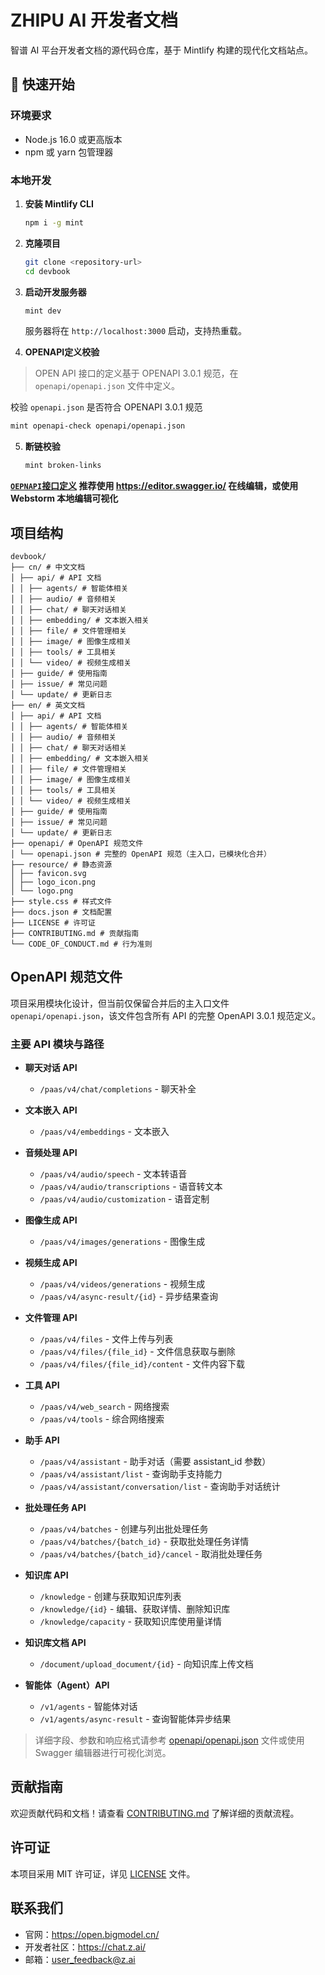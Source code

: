 # ZHIPU AI 开发者文档

智谱 AI 平台开发者文档的源代码仓库，基于 Mintlify 构建的现代化文档站点。

## 🚀 快速开始

### 环境要求

- Node.js 16.0 或更高版本
- npm 或 yarn 包管理器

### 本地开发

1. **安装 Mintlify CLI**
   ```bash
   npm i -g mint
   ```

2. **克隆项目**
   ```bash
   git clone <repository-url>
   cd devbook
   ```

3. **启动开发服务器**
   ```bash
   mint dev
   ```
   
   服务器将在 `http://localhost:3000` 启动，支持热重载。

4. **OPENAPI定义校验**

> OPEN API 接口的定义基于 OPENAPI 3.0.1 规范，在 `openapi/openapi.json` 文件中定义。

  校验 `openapi.json` 是否符合 OPENAPI 3.0.1 规范
   ```bash
   mint openapi-check openapi/openapi.json
   ```

5. **断链校验**
   ```bash
   mint broken-links
   ```

**[`OEPNAPI`接口定义](openapi/openapi.json) 推荐使用 https://editor.swagger.io/ 在线编辑，或使用 Webstorm 本地编辑可视化**

## 项目结构

```
devbook/
├── cn/ # 中文文档
│ ├── api/ # API 文档
│ │ ├── agents/ # 智能体相关
│ │ ├── audio/ # 音频相关
│ │ ├── chat/ # 聊天对话相关
│ │ ├── embedding/ # 文本嵌入相关
│ │ ├── file/ # 文件管理相关
│ │ ├── image/ # 图像生成相关
│ │ ├── tools/ # 工具相关
│ │ └── video/ # 视频生成相关
│ ├── guide/ # 使用指南
│ ├── issue/ # 常见问题
│ └── update/ # 更新日志
├── en/ # 英文文档
│ ├── api/ # API 文档
│ │ ├── agents/ # 智能体相关
│ │ ├── audio/ # 音频相关
│ │ ├── chat/ # 聊天对话相关
│ │ ├── embedding/ # 文本嵌入相关
│ │ ├── file/ # 文件管理相关
│ │ ├── image/ # 图像生成相关
│ │ ├── tools/ # 工具相关
│ │ └── video/ # 视频生成相关
│ ├── guide/ # 使用指南
│ ├── issue/ # 常见问题
│ └── update/ # 更新日志
├── openapi/ # OpenAPI 规范文件
│ └── openapi.json # 完整的 OpenAPI 规范（主入口，已模块化合并）
├── resource/ # 静态资源
│ ├── favicon.svg
│ ├── logo_icon.png
│ └── logo.png
├── style.css # 样式文件
├── docs.json # 文档配置
├── LICENSE # 许可证
├── CONTRIBUTING.md # 贡献指南
└── CODE_OF_CONDUCT.md # 行为准则
```

## OpenAPI 规范文件

项目采用模块化设计，但当前仅保留合并后的主入口文件 `openapi/openapi.json`，该文件包含所有 API 的完整 OpenAPI 3.0.1 规范定义。

### 主要 API 模块与路径

- **聊天对话 API**
  - `/paas/v4/chat/completions` - 聊天补全

- **文本嵌入 API**
  - `/paas/v4/embeddings` - 文本嵌入

- **音频处理 API**
  - `/paas/v4/audio/speech` - 文本转语音
  - `/paas/v4/audio/transcriptions` - 语音转文本
  - `/paas/v4/audio/customization` - 语音定制

- **图像生成 API**
  - `/paas/v4/images/generations` - 图像生成

- **视频生成 API**
  - `/paas/v4/videos/generations` - 视频生成
  - `/paas/v4/async-result/{id}` - 异步结果查询

- **文件管理 API**
  - `/paas/v4/files` - 文件上传与列表
  - `/paas/v4/files/{file_id}` - 文件信息获取与删除
  - `/paas/v4/files/{file_id}/content` - 文件内容下载

- **工具 API**
  - `/paas/v4/web_search` - 网络搜索
  - `/paas/v4/tools` - 综合网络搜索

- **助手 API**
  - `/paas/v4/assistant` - 助手对话（需要 assistant_id 参数）
  - `/paas/v4/assistant/list` - 查询助手支持能力
  - `/paas/v4/assistant/conversation/list` - 查询助手对话统计

- **批处理任务 API**
  - `/paas/v4/batches` - 创建与列出批处理任务
  - `/paas/v4/batches/{batch_id}` - 获取批处理任务详情
  - `/paas/v4/batches/{batch_id}/cancel` - 取消批处理任务

- **知识库 API**
  - `/knowledge` - 创建与获取知识库列表
  - `/knowledge/{id}` - 编辑、获取详情、删除知识库
  - `/knowledge/capacity` - 获取知识库使用量详情

- **知识库文档 API**
  - `/document/upload_document/{id}` - 向知识库上传文档

- **智能体（Agent）API**
  - `/v1/agents` - 智能体对话
  - `/v1/agents/async-result` - 查询智能体异步结果

> 详细字段、参数和响应格式请参考 [openapi/openapi.json](openapi/openapi.json) 文件或使用 Swagger 编辑器进行可视化浏览。

## 贡献指南

欢迎贡献代码和文档！请查看 [CONTRIBUTING.md](CONTRIBUTING.md) 了解详细的贡献流程。

## 许可证

本项目采用 MIT 许可证，详见 [LICENSE](LICENSE) 文件。

## 联系我们

- 官网：https://open.bigmodel.cn/
- 开发者社区：https://chat.z.ai/
- 邮箱：user_feedback@z.ai